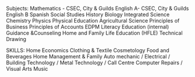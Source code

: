 Subjects:
Mathematics - CSEC,  City & Guilds
English A- CSEC,  City & Guilds
English B
Spanish 
Social Studies 
History 
Biology
Integrated Science 
Chemistry 
Physics
Physical Education 
Agricultural Science 
Principles of Business 
Principles of Accounts
EDPM
Literacy Education (internal)
Guidance &Counseling 
Home and Family Life Education (HFLE)
Technical Drawing

SKILLS:
Home Economics 
Clothing & Textile
Cosmetology 
Food and Beverages 
Home Management & Family 
Auto mechanic /
Electrical /
Building Technology /
Metal Technology /
Call Centre
Computer Repairs /
Visual Arts
Music